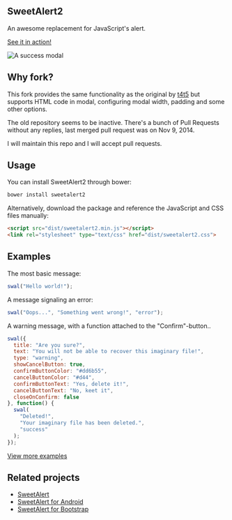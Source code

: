 SweetAlert2
-----------

An awesome replacement for JavaScript's alert.

[See it in action!](https://limonte.github.io/sweetalert2/)

![A success modal](https://raw.github.com/limonte/sweetalert2/master/sweetalert.gif)


Why fork?
---------------

This fork provides the same functionality as the original by [t4t5](https://github.com/t4t5/sweetalert) but supports HTML code in modal, configuring modal width, padding and some other options.

The old repository seems to be inactive. There's a bunch of Pull Requests without any replies, last merged pull request was on Nov 9, 2014.

I will maintain this repo and I will accept pull requests.


Usage
-----

You can install SweetAlert2 through bower:

```bash
bower install sweetalert2
```

Alternatively, download the package and reference the JavaScript and CSS files manually:

```html
<script src="dist/sweetalert2.min.js"></script>
<link rel="stylesheet" type="text/css" href="dist/sweetalert2.css">
```


Examples
--------

The most basic message:

```javascript
swal("Hello world!");
```

A message signaling an error:

```javascript
swal("Oops...", "Something went wrong!", "error");
```

A warning message, with a function attached to the "Confirm"-button..

```javascript
swal({
  title: "Are you sure?",
  text: "You will not be able to recover this imaginary file!",
  type: "warning",
  showCancelButton: true,
  confirmButtonColor: "#dd6b55",
  cancelButtonColor: "#d44",
  confirmButtonText: "Yes, delete it!",
  cancelButtonText: "No, keet it",
  closeOnConfirm: false
}, function() {
  swal(
    "Deleted!",
    "Your imaginary file has been deleted.",
    "success"
  );
});
```

[View more examples](https://limonte.github.io/sweetalert2/)

Related projects
----------------

* [SweetAlert](https://github.com/t4t5/sweetalert)
* [SweetAlert for Android](https://github.com/pedant/sweet-alert-dialog)
* [SweetAlert for Bootstrap](https://github.com/lipis/bootstrap-sweetalert)

